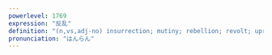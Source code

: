 ```yaml
---
powerlevel: 1769
expression: "反乱"
definition: "(n,vs,adj-no) insurrection; mutiny; rebellion; revolt; uprising; (P)"
pronunciation: "はんらん"
---
```

